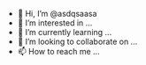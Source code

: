 - 👋 Hi, I’m @asdqsaasa
- 👀 I’m interested in ...
- 🌱 I’m currently learning ...
- 💞️ I’m looking to collaborate on ...
- 📫 How to reach me ...

<!---
asdqsaasa/asdqsaasa is a ✨ special ✨ repository because its `README.md` (this file) appears on your GitHub profile.
You can click the Preview link to take a look at your changes.
--->
